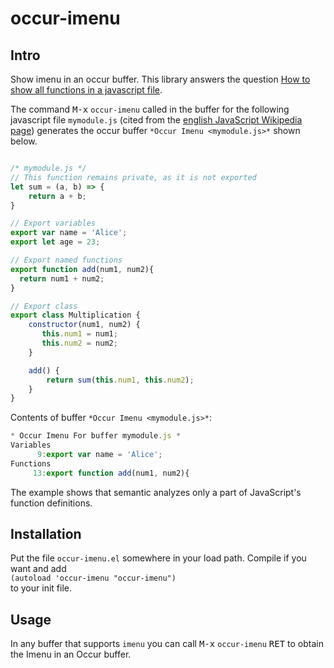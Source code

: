 # occur-imenu

## Intro
Show imenu in an occur buffer.
This library answers the question [How to show all functions in a javascript file](https://emacs.stackexchange.com/q/51686/2370).

The command <kbd>M-x</kbd> `occur-imenu` called in the buffer for the following javascript file `mymodule.js` (cited from the [english JavaScript Wikipedia page](https://en.wikipedia.org/wiki/JavaScript#Simple_examples)) generates the occur buffer `*Occur Imenu <mymodule.js>*` shown below.

```javascript

/* mymodule.js */
// This function remains private, as it is not exported
let sum = (a, b) => {
    return a + b;
}

// Export variables
export var name = 'Alice';
export let age = 23;

// Export named functions
export function add(num1, num2){
  return num1 + num2;
}

// Export class
export class Multiplication {
    constructor(num1, num2) {
       this.num1 = num1;
       this.num2 = num2;
    }

    add() {
        return sum(this.num1, this.num2);
    }
}
```

Contents of buffer `*Occur Imenu <mymodule.js>*`:

```javascript
* Occur Imenu For buffer mymodule.js *
Variables
      9:export var name = 'Alice';
Functions
     13:export function add(num1, num2){
```

The example shows that semantic analyzes only a part of JavaScript's function definitions.

## Installation
Put the file `occur-imenu.el` somewhere in your load path. Compile if you want and add  
`(autoload 'occur-imenu "occur-imenu")`  
to your init file.

## Usage
In any buffer that supports `imenu` you can call <kbd>M-x</kbd> `occur-imenu` <kbd>RET</kbd> to obtain the Imenu in an Occur buffer.
